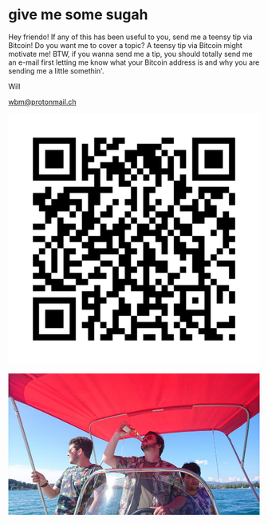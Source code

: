 # give me some sugah

Hey friendo! If any of this has been useful to you, send me a teensy tip via Bitcoin! Do you want me to cover a topic? A teensy tip via Bitcoin might motivate me! BTW, if you wanna send me a tip, you should totally send me an e-mail first letting me know what your Bitcoin address is and why you are sending me a little somethin'.

Will


wbm@protonmail.ch

![](https://raw.githubusercontent.com/wdbm/Psychedelic_Machine_Learning_in_the_Cenozoic_Era/master/media/Bitcoin.png)

![](https://raw.githubusercontent.com/wdbm/Psychedelic_Machine_Learning_in_the_Cenozoic_Era/master/media/Annecy.png)
